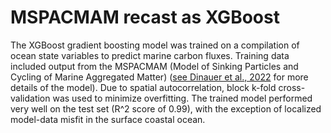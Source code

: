 <h1>MSPACMAM recast as XGBoost</h1>
<p>The XGBoost gradient boosting model was trained on a compilation of ocean state variables to predict marine carbon fluxes. Training data included output from the MSPACMAM (Model of Sinking Particles and Cycling of Marine Aggregated Matter) (<a href="https://doi.org/10.1029/2021GB007131">see Dinauer et al., 2022</a> for more details of the model). Due to spatial autocorrelation, block k-fold cross-validation was used to minimize overfitting. The trained model performed very well on the test set (R^2 score of 0.99), with the exception of localized model-data misfit in the surface coastal ocean.</p>
